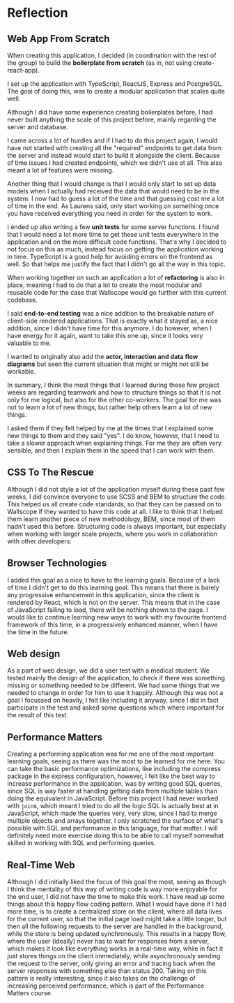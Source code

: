 # Reflection

## Web App From Scratch

When creating this application, I decided (in coordination with the rest of the group) to build the **boilerplate from scratch** (as in, not using create-react-app).

I set up the application with TypeScript, ReactJS, Express and PostgreSQL.
The goal of doing this, was to create a modular application that scales quite well.

Although I did have some experience creating boilerplates before, I had never built anything the scale of this project before, mainly regarding the server and database.

I came across a lot of hurdles and if I had to do this project again, I would have not started with creating all the "required" endpoints to get data from the server and instead would start to build it alongside the client. Because of time issues I had created endpoints, which we didn't use at all. This also meant a lot of features were missing.

Another thing that I would change is that I would only start to set up data models when I actually had received the data that would need to be in the system. I now had to guess a lot of the time and that guessing cost me a lot of time in the end. As Laurens said, only start working on something once you have received everything you need in order for the system to work.

I ended up also writing a few **unit tests** for some server functions. I found that I would need a lot more time to get these unit tests everywhere in the application and on the more difficult code functions. That's why I decided to not focus on this as much, instead focus on getting the application working in time. TypeScript is a good help for avoiding errors on the frontend as well. So that helps me justify the fact that I didn't go all the way in this topic.

When working together on such an application a lot of **refactoring** is also in place, meaning I had to do that a lot to create the most modular and reusable code for the case that Wallscope would go further with this current codebase.

I said **end-to-end testing** was a nice addition to the breakable nature of client-side rendered applications. That is exactly what it stayed as, a nice addition, since I didn't have time for this anymore. I do however, when I have energy for it again, want to take this one up, since it looks very valuable to me.

I wanted to originally also add the **actor, interaction and data flow diagrams** but seen the current situation that might or might not still be workable.

In summary, I think the most things that I learned during these few project weeks are regarding teamwork and how to structure things so that it is not only for me logical, but also for the other co-workers. The goal for me was not to learn a lot of new things, but rather help others learn a lot of new things.

I asked them if they felt helped by me at the times that I explained some new things to them and they said "yes". I do know, however, that I need to take a slower approach when explaining things. For me they are often very sensible, and then I explain them in the speed that I can work with them.

## CSS To The Rescue

Although I did not style a lot of the application myself during these past few weeks, I did convince everyone to use SCSS and BEM to structure the code.
This helped us all create code standards, so that they can be passed on to Wallscope if they wanted to have this code at all.
I like to think that I helped them learn another piece of new methodology, BEM, since most of them hadn't used this before.
Structuring code is always important, but especially when working with larger scale projects, where you work in collaboration with other developers.

## Browser Technologies

I added this goal as a nice to have to the learning goals. Because of a lack of time I didn't get to do this learning goal.
This means that there is barely any progressive enhancement in this application, since the client is rendered by React, which is not on the server. This means that in the case of JavaScript failing to load, there will be nothing shown to the page.
I would like to continue learning new ways to work with my favourite frontend framework of this time, in a progressively enhanced manner, when I have the time in the future.

## Web design

As a part of web design, we did a user test with a medical student. We tested mainly the design of the application, to check if there was something missing or something needed to be different.
We had some things that we needed to change in order for him to use it happily. Although this was not a goal I focussed on heavily, I felt like including it anyway, since I did in fact participate in the test and asked some questions which where important for the result of this test.

## Performance Matters

Creating a performing application was for me one of the most important learning goals, seeing as there was the most to be learned for me here.
You can take the basic performance optimizations, like including the compress package in the express configuration, however, I felt like the best way to increase performance in the application, was by writing good SQL queries, since SQL is way faster at handling getting data from multiple tables than doing the equivalent in JavaScript.
Before this project I had never worked with `join`s, which meant I tried to do all the logic SQL is actually best at in JavaScript, which made the queries very, very slow, since I had to merge multiple objects and arrays together.
I only scratched the surface of what's possible with SQL and performance in this language, for that matter.
I will definitely need more exercise doing this to be able to call myself somewhat skilled in working with SQL and performing queries.

## Real-Time Web

Although I did initially liked the focus of this goal the most, seeing as though I think the mentality of this way of writing code is way more enjoyable for the end user, I did not have the time to make this work.
I have read up some things about this happy flow coding pattern.
What I would have done if I had more time, is to create a centralized store on the client, where all data lives for the current user, so that the initial page load might take a little longer, but then all the following requests to the server are handled in the background, while the store is being updated synchronously. This results in a happy flow, where the user (ideally) never has to wait for responses from a server, which makes it look like everything works in a real-time way, while in fact it just stores things on the client immediately, while asynchronously sending the request to the server, only giving an error and tracing back when the server responses with something else than status 200.
Taking on this pattern is really interesting, since it also takes on the challenge of increasing perceived performance, which is part of the Performance Matters course.